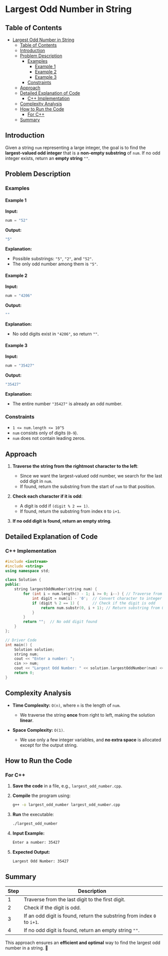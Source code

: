 # Largest Odd Number in String

## Table of Contents

- [Largest Odd Number in String](#largest-odd-number-in-string)
  - [Table of Contents](#table-of-contents)
  - [Introduction](#introduction)
  - [Problem Description](#problem-description)
    - [Examples](#examples)
      - [Example 1](#example-1)
      - [Example 2](#example-2)
      - [Example 3](#example-3)
    - [Constraints](#constraints)
  - [Approach](#approach)
  - [Detailed Explanation of Code](#detailed-explanation-of-code)
    - [C++ Implementation](#c-implementation)
  - [Complexity Analysis](#complexity-analysis)
  - [How to Run the Code](#how-to-run-the-code)
    - [For C++](#for-c)
  - [Summary](#summary)

## Introduction

Given a string `num` representing a large integer, the goal is to find the **largest-valued odd integer** that is a **non-empty substring** of `num`. If no odd integer exists, return an **empty string** `""`.

## Problem Description

### Examples

#### Example 1

**Input:**

```cpp
num = "52"
```

**Output:**

```cpp
"5"
```

**Explanation:**

- Possible substrings: `"5"`, `"2"`, and `"52"`.
- The only odd number among them is `"5"`.

#### Example 2

**Input:**

```cpp
num = "4206"
```

**Output:**

```cpp
""
```

**Explanation:**

- No odd digits exist in `"4206"`, so return `""`.

#### Example 3

**Input:**

```cpp
num = "35427"
```

**Output:**

```cpp
"35427"
```

**Explanation:**

- The entire number `"35427"` is already an odd number.

### Constraints

- `1 <= num.length <= 10^5`
- `num` consists only of digits (`0-9`).
- `num` does not contain leading zeros.

## Approach

1. **Traverse the string from the rightmost character to the left**:
   - Since we want the largest-valued odd number, we search for the last odd digit in `num`.
   - If found, return the substring from the start of `num` to that position.
2. **Check each character if it is odd**:

   - A digit is odd if `(digit % 2 == 1)`.
   - If found, return the substring from index `0` to `i+1`.

3. **If no odd digit is found, return an empty string**.

## Detailed Explanation of Code

### C++ Implementation

```cpp
#include <iostream>
#include <string>
using namespace std;

class Solution {
public:
    string largestOddNumber(string num) {
        for (int i = num.length() - 1; i >= 0; i--) { // Traverse from right to left
            int digit = num[i] - '0';  // Convert character to integer
            if (digit % 2 == 1) {      // Check if the digit is odd
                return num.substr(0, i + 1); // Return substring from 0 to i
            }
        }
        return "";  // No odd digit found
    }
};

// Driver Code
int main() {
    Solution solution;
    string num;
    cout << "Enter a number: ";
    cin >> num;
    cout << "Largest Odd Number: " << solution.largestOddNumber(num) << endl;
    return 0;
}
```

## Complexity Analysis

- **Time Complexity:** `O(n)`, where `n` is the length of `num`.

  - We traverse the string **once** from right to left, making the solution **linear**.

- **Space Complexity:** `O(1)`.
  - We use only a few integer variables, and **no extra space** is allocated except for the output string.

## How to Run the Code

### For C++

1. **Save the code** in a file, e.g., `largest_odd_number.cpp`.
2. **Compile** the program using:

   ```sh
   g++ -o largest_odd_number largest_odd_number.cpp
   ```

3. **Run** the executable:

   ```sh
   ./largest_odd_number
   ```

4. **Input Example:**

   ```sh
   Enter a number: 35427
   ```

5. **Expected Output:**

   ```sh
   Largest Odd Number: 35427
   ```

## Summary

| Step | Description                                                             |
| ---- | ----------------------------------------------------------------------- |
| 1    | Traverse from the last digit to the first digit.                        |
| 2    | Check if the digit is odd.                                              |
| 3    | If an odd digit is found, return the substring from index `0` to `i+1`. |
| 4    | If no odd digit is found, return an empty string `""`.                  |

This approach ensures an **efficient and optimal** way to find the largest odd number in a string. 🚀
